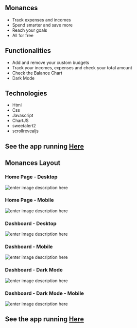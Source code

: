 ## Monances
- Track expenses and incomes
- Spend smarter and save more
- Reach your goals
- All for free
## Functionalities
- Add and remove your custom budgets
- Track your incomes, expenses and check your total amount
- Check the Balance Chart
- Dark Mode
## Technologies
-  Html
- Css
- Javascript
- ChartJS
- sweetalert2
- scrollrevealjs

## See the app running [Here](https://monances.com/)
## Monances Layout
### Home Page - Desktop
![enter image description here](ithub.com/MightyByte-US/monances/blob/main/images/Monances_home_page.png?raw=true)
### Home Page - Mobile
![enter image description here](ithub.com/MightyByte-US/monances/blob/main/images/Monances_home_page_mobile.png?raw=true)
### Dashboard - Desktop 
![enter image description here](ithub.com/MightyByte-US/monances/blob/main/images/Monances_Dashboard.png?raw=true)
### Dashboard - Mobile
![enter image description here](ithub.com/MightyByte-US/monances/blob/main/images/Monances_Dashboard_light_mobile.png?raw=true)
### Dashboard - Dark Mode
![enter image description here](ithub.com/MightyByte-US/monances/blob/main/images/Monances_Dashboard_dark.png?raw=true)

### Dashboard - Dark Mode - Mobile
![enter image description here](ithub.com/MightyByte-US/monances/blob/main/images/Monances_Dashboard_dark_mobile.png?raw=true)

## See the app running [Here](https://monances.com/)